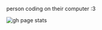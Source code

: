 person coding on their computer :3

![gh page stats](https://komarev.com/ghpvc/?username=nyxiereal)
